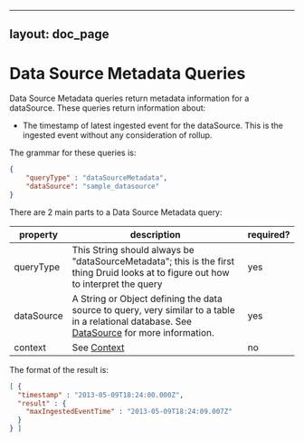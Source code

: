 <!--
  ~ Licensed to the Apache Software Foundation (ASF) under one
  ~ or more contributor license agreements.  See the NOTICE file
  ~ distributed with this work for additional information
  ~ regarding copyright ownership.  The ASF licenses this file
  ~ to you under the Apache License, Version 2.0 (the
  ~ "License"); you may not use this file except in compliance
  ~ with the License.  You may obtain a copy of the License at
  ~
  ~   http://www.apache.org/licenses/LICENSE-2.0
  ~
  ~ Unless required by applicable law or agreed to in writing,
  ~ software distributed under the License is distributed on an
  ~ "AS IS" BASIS, WITHOUT WARRANTIES OR CONDITIONS OF ANY
  ~ KIND, either express or implied.  See the License for the
  ~ specific language governing permissions and limitations
  ~ under the License.
  -->

---
layout: doc_page
---
# Data Source Metadata Queries
Data Source Metadata queries return metadata information for a dataSource.  These queries return information about:

* The timestamp of latest ingested event for the dataSource. This is the ingested event without any consideration of rollup.

The grammar for these queries is:

```json
{
    "queryType" : "dataSourceMetadata",
    "dataSource": "sample_datasource"
}
```

There are 2 main parts to a Data Source Metadata query:

|property|description|required?|
|--------|-----------|---------|
|queryType|This String should always be "dataSourceMetadata"; this is the first thing Druid looks at to figure out how to interpret the query|yes|
|dataSource|A String or Object defining the data source to query, very similar to a table in a relational database. See [DataSource](../querying/datasource.html) for more information.|yes|
|context|See [Context](../querying/query-context.html)|no|

The format of the result is:

```json
[ {
  "timestamp" : "2013-05-09T18:24:00.000Z",
  "result" : {
    "maxIngestedEventTime" : "2013-05-09T18:24:09.007Z"
  }
} ]
```
